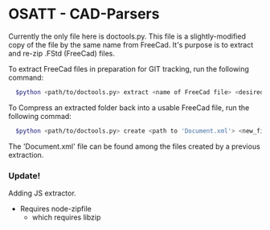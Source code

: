 OSATT - CAD-Parsers
=====

Currently the only file here is doctools.py.  This file is a slightly-modified
copy of the file by the same name from FreeCad.  It's purpose is to extract and 
re-zip .FStd (FreeCad) files.

To extract FreeCad files in preparation for GIT tracking, run the following command:
```bash
  $python <path/to/doctools.py> extract <name of FreeCad file> <desired output folder>
```


To Compress an extracted folder back into a usable FreeCad file, run the following commad:
```bash
  $python <path/to/doctools.py> create <path to 'Document.xml'> <new_file_name.FCStd>
```

The 'Document.xml' file can be found among the files created by a previous extraction.


### Update!
Adding JS extractor.
  - Requires node-zipfile
    - which requires libzip
